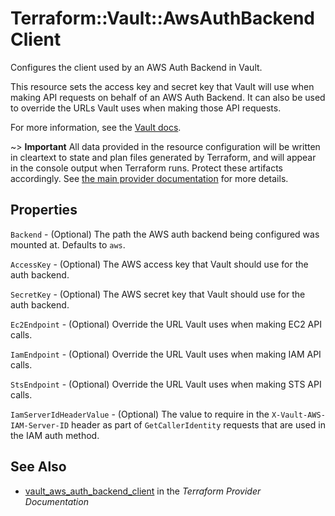# Terraform::Vault::AwsAuthBackendClient

Configures the client used by an AWS Auth Backend in Vault.

This resource sets the access key and secret key that Vault will use
when making API requests on behalf of an AWS Auth Backend. It can also
be used to override the URLs Vault uses when making those API requests.

For more information, see the
[Vault docs](https://www.vaultproject.io/api/auth/aws/index.html#configure-client).

~> **Important** All data provided in the resource configuration will be
written in cleartext to state and plan files generated by Terraform, and
will appear in the console output when Terraform runs. Protect these
artifacts accordingly. See
[the main provider documentation](../index.html)
for more details.

## Properties

`Backend` - (Optional) The path the AWS auth backend being configured was mounted at.  Defaults to `aws`.

`AccessKey` - (Optional) The AWS access key that Vault should use for the auth backend.

`SecretKey` - (Optional) The AWS secret key that Vault should use for the auth backend.

`Ec2Endpoint` - (Optional) Override the URL Vault uses when making EC2 API calls.

`IamEndpoint` - (Optional) Override the URL Vault uses when making IAM API calls.

`StsEndpoint` - (Optional) Override the URL Vault uses when making STS API calls.

`IamServerIdHeaderValue` - (Optional) The value to require in the `X-Vault-AWS-IAM-Server-ID` header as part of `GetCallerIdentity` requests that are used in the IAM auth method.


## See Also

* [vault_aws_auth_backend_client](https://www.terraform.io/docs/providers/vault/r/aws_auth_backend_client.html) in the _Terraform Provider Documentation_